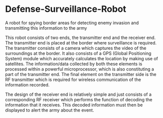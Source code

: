 # Defense-Surveillance-Robot
A robot for spying border areas for detecting enemy invasion and transmitting this information to the army

This robot consists of two ends, the transmitter end and the receiver end. The transmitter end is placed at the border where surveillance is required. The transmitter consists of a camera which captures the video of the surroundings at the border. It also consists of a GPS (Global Positioning System) module which accurately calculates the location by making use of satellites. The information/data collected by both these elements is processed within a powerful microprocessor, which is also constituting a part of the transmitter end. The final element on the transmitter side is the RF transmitter which is required for wireless communication of the information recorded.

The design of the receiver end is relatively simple and just consists of a corresponding RF receiver which performs the function of decoding the information that it receives. This decoded information must then be displayed to alert the army about the event.
